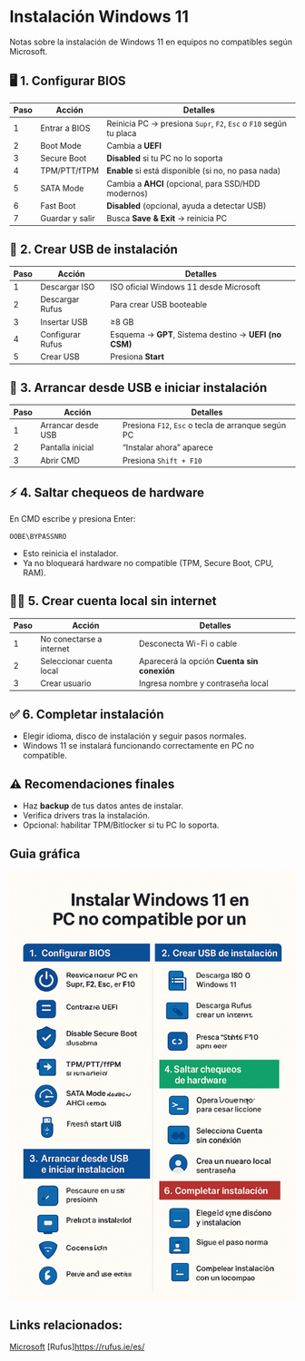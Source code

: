 # Instalación Windows 11
Notas sobre la instalación de Windows 11 en equipos no compatibles según Microsoft.

## **🖥️ 1. Configurar BIOS**
| Paso | Acción          | Detalles                                                          |
| ---- | --------------- | ----------------------------------------------------------------- |
| 1    | Entrar a BIOS   | Reinicia PC → presiona `Supr`, `F2`, `Esc` o `F10` según tu placa |
| 2    | Boot Mode       | Cambia a **UEFI**                                                 |
| 3    | Secure Boot     | **Disabled** si tu PC no lo soporta                               |
| 4    | TPM/PTT/fTPM    | **Enable** si está disponible (si no, no pasa nada)               |
| 5    | SATA Mode       | Cambia a **AHCI** (opcional, para SSD/HDD modernos)               |
| 6    | Fast Boot       | **Disabled** (opcional, ayuda a detectar USB)                     |
| 7    | Guardar y salir | Busca **Save & Exit** → reinicia PC                               |

## **💾 2. Crear USB de instalación**
| Paso | Acción           | Detalles                                               |
| ---- | ---------------- | ------------------------------------------------------ |
| 1    | Descargar ISO    | ISO oficial Windows 11 desde Microsoft                 |
| 2    | Descargar Rufus  | Para crear USB booteable                               |
| 3    | Insertar USB     | ≥8 GB                                                  |
| 4    | Configurar Rufus | Esquema → **GPT**, Sistema destino → **UEFI (no CSM)** |
| 5    | Crear USB        | Presiona **Start**                                     |

## **🚀 3. Arrancar desde USB e iniciar instalación**
| Paso | Acción             | Detalles                                           |
| ---- | ------------------ | -------------------------------------------------- |
| 1    | Arrancar desde USB | Presiona `F12`, `Esc` o tecla de arranque según PC |
| 2    | Pantalla inicial   | “Instalar ahora” aparece                           |
| 3    | Abrir CMD          | Presiona `Shift + F10`                             |

## **⚡ 4. Saltar chequeos de hardware**
En CMD escribe y presiona Enter:

```
OOBE\BYPASSNRO
```

* Esto reinicia el instalador.
* Ya no bloqueará hardware no compatible (TPM, Secure Boot, CPU, RAM).

## **🙋‍♂️ 5. Crear cuenta local sin internet**
| Paso | Acción                   | Detalles                                    |
| ---- | ------------------------ | ------------------------------------------- |
| 1    | No conectarse a internet | Desconecta Wi-Fi o cable                    |
| 2    | Seleccionar cuenta local | Aparecerá la opción **Cuenta sin conexión** |
| 3    | Crear usuario            | Ingresa nombre y contraseña local           |

## **✅ 6. Completar instalación**
* Elegir idioma, disco de instalación y seguir pasos normales.
* Windows 11 se instalará funcionando correctamente en PC no compatible.

## **⚠️ Recomendaciones finales**
* Haz **backup** de tus datos antes de instalar.
* Verifica drivers tras la instalación.
* Opcional: habilitar TPM/Bitlocker si tu PC lo soporta.

## Guia gráfica

![](img/updateW11.png)


## Links relacionados:
[Microsoft](https://www.microsoft.com/es-es/software-download/windows11?)
[Rufus]https://rufus.ie/es/

